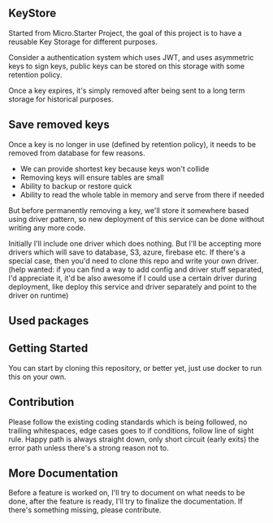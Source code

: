 ## KeyStore

Started from Micro.Starter Project, the goal of this project is to have a reusable Key Storage for different purposes.

Consider a authentication system which uses JWT, and uses asymmetric keys to sign keys, public keys can be stored on this storage with some retention policy.

Once a key expires, it's simply removed after being sent to a long term storage for historical purposes.

## Save removed keys
Once a key is no longer in use (defined by retention policy), it needs to be removed from database for few reasons.
- We can provide shortest key because keys won't collide
- Removing keys will ensure tables are small
- Ability to backup or restore quick
- Ability to read the whole table in memory and serve from there if needed

But before permanently removing a key, we'll store it somewhere based using driver pattern,
so new deployment of this service can be done without writing any more code.

Initially I'll include one driver which does nothing. But I'll be accepting more drivers which will save to database, S3, azure, firebase etc.
If there's a special case, then you'd need to clone this repo and write your own driver. (help wanted: if you can find a way to add config and driver stuff separated, I'd appreciate it, it'd be also awesome if I could use a certain driver during deployment, like deploy this service and driver separately and point to the driver on runtime)

## Used packages

## Getting Started
You can start by cloning this repository, or better yet, just use docker to run this on your own.

## Contribution
Please follow the existing coding standards which is being followed, no trailing whitespaces, edge cases goes to if conditions,
follow line of sight rule. Happy path is always straight down, only short circuit (early exits) the error path unless there's a strong reason not to.

## More Documentation
Before a feature is worked on, I'll try to document on what needs to be done, after the feature is ready,
I'll try to finalize the documentation. If there's something missing, please contribute.
